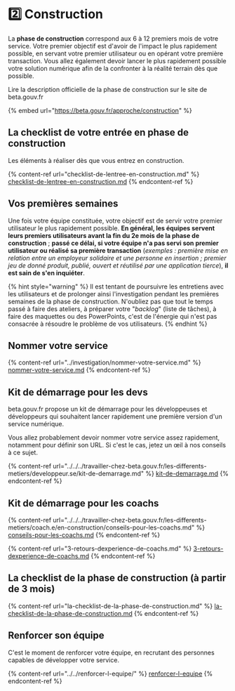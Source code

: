 # 2️⃣ Construction

La **phase de construction** correspond aux 6 à 12 premiers mois de votre service. Votre premier objectif est d'avoir de l'impact le plus rapidement possible, en servant votre premier utilisateur ou en opérant votre première transaction. Vous allez également devoir lancer le plus rapidement possible votre solution numérique afin de la confronter à la réalité terrain dès que possible.

Lire la description officielle de la phase de construction sur le site de beta.gouv.fr ️

{% embed url="https://beta.gouv.fr/approche/construction" %}

## La checklist de votre entrée en phase de construction <a href="#recruter-son-equipe" id="recruter-son-equipe"></a>

Les éléments à réaliser dès que vous entrez en construction.

{% content-ref url="checklist-de-lentree-en-construction.md" %}
[checklist-de-lentree-en-construction.md](checklist-de-lentree-en-construction.md)
{% endcontent-ref %}

## Vos premières semaines <a href="#vos-premieres-semaines" id="vos-premieres-semaines"></a>

Une fois votre équipe constituée, votre objectif est de servir votre premier utilisateur le plus rapidement possible. **En général, les équipes servent leurs premiers utilisateurs avant la fin du 2e mois de la phase de construction** ; **passé ce délai, si votre équipe n'a pas servi son premier utilisateur ou réalisé sa première transaction** (_exemples : première mise en relation entre un employeur solidaire et une personne en insertion ; premier jeu de donné produit, publié, ouvert et réutilisé par une application tierce_), **il est sain de s'en inquiéter**.

{% hint style="warning" %}
Il est tentant de poursuivre les entretiens avec les utilisateurs et de prolonger ainsi l'investigation pendant les premières semaines de la phase de construction. N'oubliez pas que tout le temps passé à faire des ateliers, à préparer votre "_backlog_" (liste de tâches), à faire des maquettes ou des PowerPoints, c'est de l'énergie qui n'est pas consacrée à résoudre le problème de vos utilisateurs.
{% endhint %}

## Nommer votre service

{% content-ref url="../investigation/nommer-votre-service.md" %}
[nommer-votre-service.md](../investigation/nommer-votre-service.md)
{% endcontent-ref %}

## Kit de démarrage pour les devs <a href="#kit-de-demarrage" id="kit-de-demarrage"></a>

beta.gouv.fr propose un kit de démarrage pour les développeuses et développeurs qui souhaitent lancer rapidement une première version d'un service numérique.

Vous allez probablement devoir nommer votre service assez rapidement, notamment pour définir son URL. Si c'est le cas, jetez un œil à nos conseils à ce sujet.

{% content-ref url="../../../travailler-chez-beta.gouv.fr/les-differents-metiers/developpeur.se/kit-de-demarrage.md" %}
[kit-de-demarrage.md](../../../travailler-chez-beta.gouv.fr/les-differents-metiers/developpeur.se/kit-de-demarrage.md)
{% endcontent-ref %}

## Kit de démarrage pour les coachs

{% content-ref url="../../../travailler-chez-beta.gouv.fr/les-differents-metiers/coach.e/en-construction/conseils-pour-les-coachs.md" %}
[conseils-pour-les-coachs.md](../../../travailler-chez-beta.gouv.fr/les-differents-metiers/coach.e/en-construction/conseils-pour-les-coachs.md)
{% endcontent-ref %}

{% content-ref url="3-retours-dexperience-de-coachs.md" %}
[3-retours-dexperience-de-coachs.md](3-retours-dexperience-de-coachs.md)
{% endcontent-ref %}

## La checklist de la phase de construction (à partir de 3 mois) <a href="#recruter-son-equipe" id="recruter-son-equipe"></a>

{% content-ref url="la-checklist-de-la-phase-de-construction.md" %}
[la-checklist-de-la-phase-de-construction.md](la-checklist-de-la-phase-de-construction.md)
{% endcontent-ref %}

## Renforcer son équipe <a href="#recruter-son-equipe" id="recruter-son-equipe"></a>

C'est le moment de renforcer votre équipe, en recrutant des personnes capables de développer votre service.

{% content-ref url="../../renforcer-l-equipe/" %}
[renforcer-l-equipe](../../renforcer-l-equipe/)
{% endcontent-ref %}
